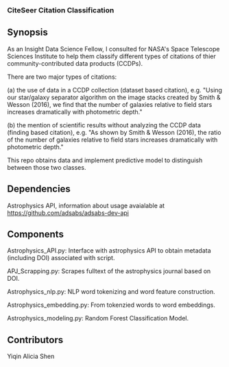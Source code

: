 
### CiteSeer Citation Classification

## Synopsis

As an Insight Data Science Fellow, I consulted for NASA's Space Telescope Sciences Institute to help them classify different types of citations of thier community-contributed data products (CCDPs). 

There are two major types of citations:

(a) the use of data in a CCDP collection (dataset based citation), e.g. "Using our star/galaxy separator algorithm on the image stacks created by Smith & Wesson (2016), we find that the number of galaxies relative to field stars increases dramatically with photometric depth."

(b) the mention of scientific results without analyzing the CCDP data (finding based citation), e.g. "As shown by Smith & Wesson (2016), the ratio of the number of galaxies relative to field stars increases dramatically with photometric depth." 

This repo obtains data and implement predictive model to distinguish between those two classes.

## Dependencies

Astrophysics API, information about usage avaialable at https://github.com/adsabs/adsabs-dev-api

## Components

Astrophysics_API.py: Interface with astrophysics API to obtain metadata (including DOI) associated with script.

APJ_Scrapping.py: Scrapes fulltext of the astrophysics journal based on DOI.

Astrophysics_nlp.py: NLP word tokenizing and word feature construction.

Astrophysics_embedding.py: From tokenzied words to word embeddings.

Astrophysics_modeling.py: Random Forest Classification Model.

## Contributors

Yiqin Alicia Shen






